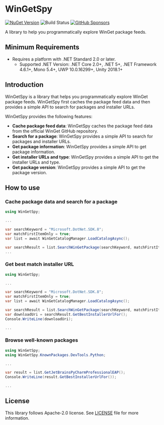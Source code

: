 # WinGetSpy

[![NuGet Version](https://img.shields.io/nuget/v/WinGetSpy)](https://www.nuget.org/packages/WinGetSpy/) ![Build Status](https://github.com/rkttu/WinGetSpy/actions/workflows/dotnet.yml/badge.svg)
 [![GitHub Sponsors](https://img.shields.io/github/sponsors/rkttu)](https://github.com/sponsors/rkttu/)

A library to help you programmatically explore WinGet package feeds.

## Minimum Requirements

- Requires a platform with .NET Standard 2.0 or later.
  - Supported .NET Version: .NET Core 2.0+, .NET 5+, .NET Framework 4.6.1+, Mono 5.4+, UWP 10.0.16299+, Unity 2018.1+

## Introduction

WinGetSpy is a library that helps you programmatically explore WinGet package feeds. WinGetSpy first caches the package feed data and then provides a simple API to search for packages and installer URLs.

WinGetSpy provides the following features:

- **Cache package feed data**: WinGetSpy caches the package feed data from the official WinGet GitHub repository.
- **Search for a package**: WinGetSpy provides a simple API to search for packages and installer URLs.
- **Get package information**: WinGetSpy provides a simple API to get package information.
- **Get installer URLs and type**: WinGetSpy provides a simple API to get the installer URLs and type.
- **Get package version**: WinGetSpy provides a simple API to get the package version.

## How to use

### Cache package data and search for a package

```csharp
using WinGetSpy;

...

var searchKeyword = "Microsoft.DotNet.SDK.8";
var matchFirstItemOnly = true;
var list = await WinGetCatalogManager.LoadCatalogAsync();

var searchResult = list.SearchWinGetPackage(searchKeyword, matchFirstItemOnly);
...
```

### Get best match installer URL

```csharp
using WinGetSpy;

...

var searchKeyword = "Microsoft.DotNet.SDK.8";
var matchFirstItemOnly = true;
var list = await WinGetCatalogManager.LoadCatalogAsync();

var searchResult = list.SearchWinGetPackage(searchKeyword, matchFirstItemOnly).First();
var downloadUri = searchResult.GetBestInstallerUrlFor();
Console.WriteLine(downloadUri);

...
```

### Browse well-known packages

```csharp
using WinGetSpy;
using WinGetSpy.KnownPackages.DevTools.Python;

...

var result = list.GetJetBrainsPyCharmProfessionalEAP();
Console.WriteLine(result.GetBestInstallerUrlFor());

...
```

## License

This library follows Apache-2.0 license. See [LICENSE](./LICENSE) file for more information.
